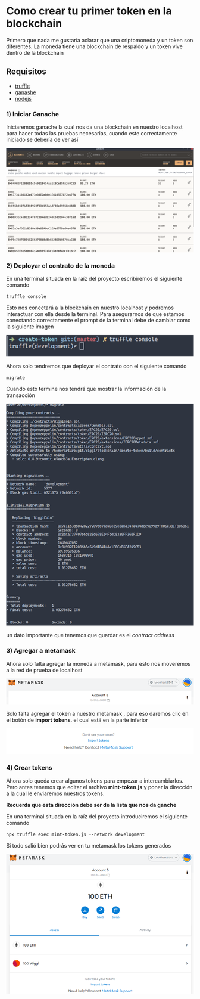 # Como crear tu primer token en la blockchain

Primero que nada me gustaría aclarar que una criptomoneda y un token son diferentes. La moneda tiene una blockchain de respaldo y un token vive dentro de la blockchain

## Requisitos

- [truffle](https://trufflesuite.com/docs/truffle/)
- [ganashe](https://trufflesuite.com/docs/ganache/)
- [nodejs](https://nodejs.org/en/)

### 1) Iniciar Ganache

Iniciaremos ganache la cual nos da una blockchain en nuestro localhost para hacer todas las pruebas necesarias, cuando este correctamente iniciado se debería de ver así

![ganashe](./imgs/ganache.png)

### 2) Deployar el contrato de la moneda

En una terminal situada en la raíz del proyecto escribiremos el siguiente comando

```
truffle console
```

Esto nos conectará a la blockchain en nuestro localhost y podremos interactuar con ella desde la terminal. Para asegurarnos de que estamos conectando correctamente el prompt de la terminal debe de cambiar como la siguiente imagen

![terminal](./imgs/terminal.png)

Ahora solo tendremos que deployar el contrato con el siguiente comando

```
migrate
```

Cuando esto termine nos tendrá que mostrar la información de la transacción

![terminal](./imgs/migrate.png)

un dato importante que tenemos que guardar es el _contract address_

### 3) Agregar a metamask

Ahora solo falta agregar la moneda a metamask, para esto nos moveremos a la red de prueba de localhost

![localhost](./imgs/localhost.png)

Solo falta agregar el token a nuestro metamask , para eso daremos clic en el botón de **import tokens**. el cual está en la parte inferior

![import](./imgs/import.png)

### 4) Crear tokens

Ahora solo queda crear algunos tokens para empezar a intercambiarlos. Pero antes tenemos que editar el archivo **mint-token.js** y poner la dirección a la cual le enviaremos nuestros tokens.

**Recuerda que esta dirección debe ser de la lista que nos da ganche**

En una terminal situada en la raíz del proyecto introduciremos el siguiente comando

```
npx truffle exec mint-token.js --network development
```

Si todo salió bien podrás ver en tu metamask los tokens generados

![token](./imgs/token.png)
